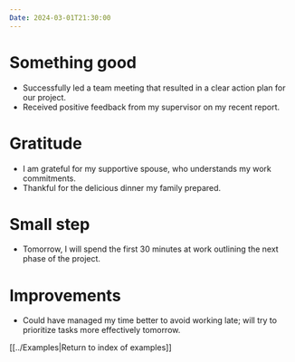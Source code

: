 ```yaml
---
Date: 2024-03-01T21:30:00
---
```


# Something good

- Successfully led a team meeting that resulted in a clear action plan for our project.
- Received positive feedback from my supervisor on my recent report.

# Gratitude

- I am grateful for my supportive spouse, who understands my work commitments.
- Thankful for the delicious dinner my family prepared.

# Small step

- Tomorrow, I will spend the first 30 minutes at work outlining the next phase of the project.

# Improvements

- Could have managed my time better to avoid working late; will try to prioritize tasks more effectively tomorrow.

[[../Examples|Return to index of examples]]